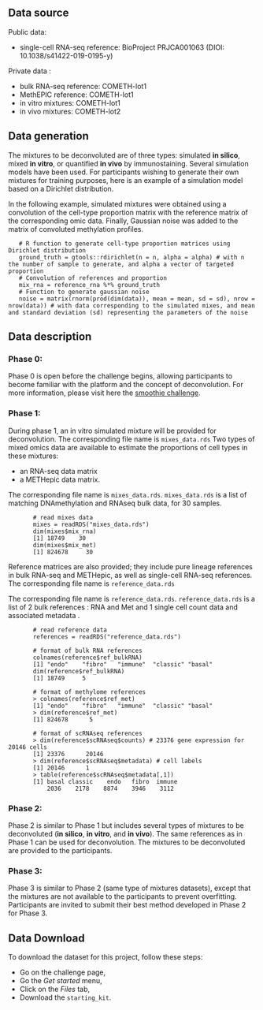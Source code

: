## Data source

Public data:  

- single-cell RNA-seq reference: BioProject PRJCA001063 (DIOI: 10.1038/s41422-019-0195-y)
  
Private data :  

- bulk RNA-seq reference: COMETH-lot1
- MethEPIC reference: COMETH-lot1
- in vitro mixtures: COMETH-lot1
- in vivo mixtures: COMETH-lot2
  
## Data generation

The mixtures to be deconvoluted are of three types: simulated **in silico**, mixed **in vitro**, or quantified **in vivo** by immunostaining. Several simulation models have been used. For participants wishing to generate their own mixtures for training purposes, here is an example of a simulation model based on a Dirichlet distribution.


In the following example, simulated mixtures were obtained using a convolution of the cell-type proportion matrix with the reference matrix of the corresponding omic data. Finally, Gaussian noise was added to the matrix of convoluted methylation profiles.

       # R function to generate cell-type proportion matrices using Dirichlet distribution
       ground_truth = gtools::rdirichlet(n = n, alpha = alpha) # with n the number of sample to generate, and alpha a vector of targeted proportion
       # Convolution of references and proportion
       mix_rna = reference_rna %*% ground_truth
       # Function to generate gaussian noise
       noise = matrix(rnorm(prod(dim(data)), mean = mean, sd = sd), nrow = nrow(data)) # with data corresponding to the simulated mixes, and mean and standard deviation (sd) representing the parameters of the noise

## Data description

### Phase 0: 

Phase 0 is open before the challenge begins, allowing participants to become familiar with the platform and the concept of deconvolution. For more information, please visit here the [smoothie challenge](https://www.codabench.org/competitions/3569/?secret_key=d52c599a-c568-481d-aa7f-1e83936325e4).

### Phase 1: 

During phase 1, an in vitro simulated mixture will be provided for deconvolution. The corresponding file name is `mixes_data.rds` 
Two types of mixed omics data are available to estimate the proportions of cell types in these mixtures: 
- an RNA-seq data matrix
- a METHepic data matrix.

The corresponding file name is `mixes_data.rds`. `mixes_data.rds` is a list of matching DNAmethylation and RNAseq bulk data, for 30 samples.

```
       # read mixes data
       mixes = readRDS("mixes_data.rds")
       dim(mixes$mix_rna)
       [1] 18749    30
       dim(mixes$mix_met)
       [1] 824678     30
```  

Reference matrices are also provided; they include pure lineage references in bulk RNA-seq and METHepic, as well as single-cell RNA-seq references. The corresponding file name is `reference_data.rds`

  
The corresponding file name is `reference_data.rds`. `reference_data.rds` is a list of 2 bulk references : RNA and Met and 1 single cell count data and associated metadata  .

```
       # read reference data
       references = readRDS("reference_data.rds")

       # format of bulk RNA references
       colnames(reference$ref_bulkRNA)
       [1] "endo"    "fibro"   "immune"  "classic" "basal"
       dim(reference$ref_bulkRNA)
       [1] 18749     5

       # format of methylome references
       > colnames(reference$ref_met)
       [1] "endo"    "fibro"   "immune"  "classic" "basal"  
       > dim(reference$ref_met)
       [1] 824678      5

       # format of scRNAseq references
       > dim(reference$scRNAseq$counts) # 23376 gene expression for 20146 cells
       [1] 23376      20146
       > dim(reference$scRNAseq$metadata) # cell labels
       [1] 20146      1
       > table(reference$scRNAseq$metadata[,1])
       [1] basal classic    endo   fibro  immune 
           2036    2178    8874    3946    3112 
```
  
### Phase 2: 

Phase 2 is similar to Phase 1 but includes several types of mixtures to be deconvoluted (**in silico**, **in vitro**, and **in vivo**). The same references as in Phase 1 can be used for deconvolution. The mixtures to be deconvoluted are provided to the participants.

### Phase 3: 

Phase 3 is similar to Phase 2 (same type of mixtures datasets), except that the mixtures are not available to the participants to prevent overfitting. Participants are invited to submit their best method developed in Phase 2 for Phase 3.

## Data Download

To download the dataset for this project, follow these steps:

 - Go on the challenge page,
 - Go the *Get started* menu,
 - Click on the *Files* tab,
 - Download the `starting_kit`.
